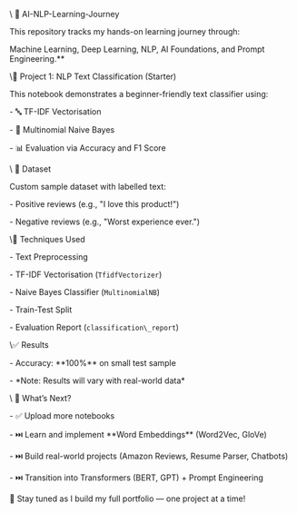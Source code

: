 \ 🧠 AI-NLP-Learning-Journey



This repository tracks my hands-on learning journey through:

Machine Learning, Deep Learning, NLP, AI Foundations, and Prompt Engineering.\*\*



\📁 Project 1: NLP Text Classification (Starter)



This notebook demonstrates a beginner-friendly text classifier using:



\- 🔤 TF-IDF Vectorisation

\- 🤖 Multinomial Naive Bayes

\- 📊 Evaluation via Accuracy and F1 Score



\ 📄 Dataset

Custom sample dataset with labelled text:

\- Positive reviews (e.g., "I love this product!")

\- Negative reviews (e.g., "Worst experience ever.")



\🔧 Techniques Used

\- Text Preprocessing

\- TF-IDF Vectorisation (`TfidfVectorizer`)

\- Naive Bayes Classifier (`MultinomialNB`)

\- Train-Test Split

\- Evaluation Report (`classification\_report`)



\✅ Results

\- Accuracy: \*\*100%\*\* on small test sample

\- \*Note: Results will vary with real-world data\*



\ 🚀 What’s Next?

\- ✅ Upload more notebooks

\- ⏭️ Learn and implement \*\*Word Embeddings\*\* (Word2Vec, GloVe)

\- ⏭️ Build real-world projects (Amazon Reviews, Resume Parser, Chatbots)

\- ⏭️ Transition into Transformers (BERT, GPT) + Prompt Engineering



📌 Stay tuned as I build my full portfolio — one project at a time!

